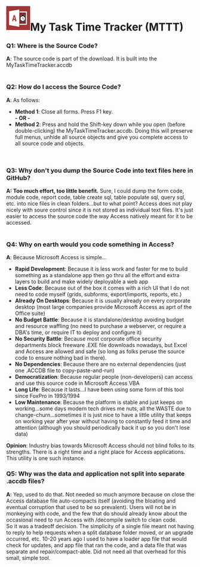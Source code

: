 <img align="left" src="https://github.com/DataResearchLabs/my_task_time_tracker/blob/main/img/application_icon.png" width="64px">

# My Task Time Tracker (MTTT) 


### Q1: Where is the Source Code?
**A**: The source code is part of the download.  It is built into the MyTaskTimeTracker.accdb<br>
<br>


### Q2: How do I access the Source Code?
**A**: As follows:
* **Method 1**: Close all forms.  Press F1 key.<br>
**- OR -**
* **Method 2**: Press and hold the Shift-key down while you open (before double-clicking) the MyTaskTimeTracker.accdb. Doing this will preserve full menus, unhide all source objects and give you complete access to all source code and objects.<br>
<br>


### Q3: Why don't you dump the Source Code into text files here in GitHub?
**A: Too much effort, too little benefit.**  Sure, I could dump the form code, module code, report code, table create sql, table populate sql, query sql, etc. into nice files in clean folders...but to what point?  Access does not play nicely with soure control since it is not stored as individual text files.  It's just easier to access the source code the way Access natively meant for it to be accessed.<br>
<br>


<a id="whyMicrosoftAccess" class="anchor" href="#whyMicrosoftAccess" aria-hidden="true"> </a>
### Q4: Why on earth would you code something in Access?
**A**: Because Microsoft Access is simple...<br>
* **Rapid Development**: Because it is less work and faster for me to build something as a standalone app then go thru all the effort and extra layers to build and make widely deployable a web app<br>
* **Less Code**: Because out of the box it comes with a rich UI that I do not need to code myself (grids, subforms, export/imports, reports, etc.)<br>
* **Already On Desktops**: Because it is usually already on every corporate desktop (most large companies provide Microsoft Access as aprt of the Office suite)<br>
* **No Budget Battle**: Because it is standalone/desktop avoiding budget and resource waffling (no need to purchase a webserver, or require a DBA's time, or require IT to deploy and configure it)
* **No Security Battle**: Because most corporate office security departments block freeware .EXE file downloads nowadays, but Excel and Access are allowed and safe (so long as folks peruse the source code to ensure nothing bad in there).<br>
* **No Dependencies**: Because there are no external dependencies (just one .ACCDB file to copy-paste-and-run)
* **Democratization**: Because regular people (non-developers) can access and use this source code in Microsoft Access VBA<br>
* **Long Life**: Because it lasts...I have been using some form of this tool since FoxPro in 1993/1994<br>
* **Low Maintenance**: Because the platform is stable and just keeps on working...some days modern tech drives me nuts, all the WASTE due to change-churn...sometimes it is just nice to have a little utility that keeps on working year after year without having to constantly feed it time and attention (although you should periodically back it up so you don't lose data)<br>


**Opinion**: Industry bias towards Microsoft Access should not blind folks to its strengths.  There is a right time and a right place for Access applications.  This utility is one such instance.
<br>


### Q5: Why was the data and application not split into separate .accdb files?
**A**: Yep, used to do that.   Not needed so much anymore because on close the Access database file auto-compacts itself (avoiding the bloating and eventual corruption that used to be so prevalent).  Users will not be in monkeying with code, and the few that do should already know about the occasional need to run Access with /decompile switch to clean code.<br>
So it was a tradeoff decision.  The simplicity of a single file meant not having to reply to help requests when a split database folder moved, or an upgrade occurred, etc.  10-20 years ago I used to have a loader app file that would check for updates, and app file that ran the code, and a data file that was separate and repair/compact-able.  Did not need all that overhead for this small, simple tool.<br>
<br>

